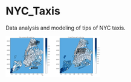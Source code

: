 # NYC_Taxis
 Data analysis and modeling of tips of NYC taxis.
 
 <img src="img/maps.png" align="center" width="250" />
